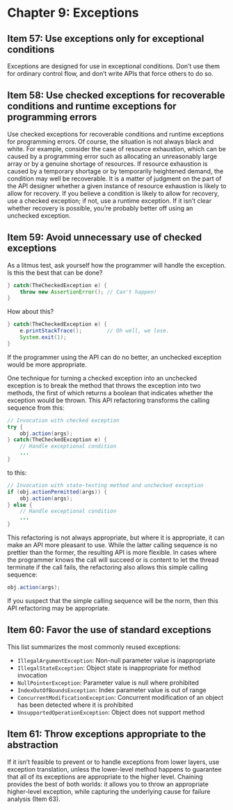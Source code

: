 # Chapter 9: Exceptions

## Item 57: Use exceptions only for exceptional conditions

Exceptions are designed for use in exceptional conditions. Don’t use them for ordinary control flow, and don’t write APIs that force others to do so.

## Item 58: Use checked exceptions for recoverable conditions and runtime exceptions for programming errors

Use checked exceptions for recoverable conditions and runtime exceptions for programming errors. Of course, the situation is not always black and white. For example, consider the case of resource exhaustion, which can be caused by a programming error such as allocating an unreasonably large array or by a genuine shortage of resources. If resource exhaustion is caused by a temporary shortage or by temporarily heightened demand, the condition may well be recoverable. It is a matter of judgment on the part of the API designer whether a given instance of resource exhaustion is likely to allow for recovery. If you believe a condition is likely to allow for recovery, use a checked exception; if not, use a runtime exception. If it isn’t clear whether recovery is possible, you’re probably better off using an unchecked exception.

## Item 59: Avoid unnecessary use of checked exceptions

As a litmus test, ask yourself how the programmer will handle the exception. Is this the best that can be done?

```java
} catch(TheCheckedException e) {
    throw new AssertionError(); // Can't happen!
}
```

How about this?

```java
} catch(TheCheckedException e) {
    e.printStackTrace();        // Oh well, we lose.
    System.exit(1);
}
```

If the programmer using the API can do no better, an unchecked exception would be more appropriate.

One technique for turning a checked exception into an unchecked exception is to break the method that throws the exception into two methods, the first of which returns a boolean that indicates whether the exception would be thrown. This API refactoring transforms the calling sequence from this:

```java
// Invocation with checked exception
try {
    obj.action(args);
} catch(TheCheckedException e) {
    // Handle exceptional condition
    ...
}
```

to this:

```java
// Invocation with state-testing method and unchecked exception
if (obj.actionPermitted(args)) {
    obj.action(args);
} else {
    // Handle exceptional condition
    ...
}
```

This refactoring is not always appropriate, but where it is appropriate, it can make an API more pleasant to use. While the latter calling sequence is no prettier than the former, the resulting API is more flexible. In cases where the programmer knows the call will succeed or is content to let the thread terminate if the call fails, the refactoring also allows this simple calling sequence:

```java
obj.action(args);
```

If you suspect that the simple calling sequence will be the norm, then this API refactoring may be appropriate.

## Item 60: Favor the use of standard exceptions

This list summarizes the most commonly reused exceptions:

- `IllegalArgumentException`: Non-null parameter value is inappropriate
- `IllegalStateException`: Object state is inappropriate for method invocation
- `NullPointerException`: Parameter value is null where prohibited
- `IndexOutOfBoundsException`: Index parameter value is out of range
- `ConcurrentModificationException`: Concurrent modification of an object has been detected where it is prohibited
- `UnsupportedOperationException`: Object does not support method

## Item 61: Throw exceptions appropriate to the abstraction

If it isn’t feasible to prevent or to handle exceptions from lower layers, use exception translation, unless the lower-level method happens to guarantee that all of its exceptions are appropriate to the higher level. Chaining provides the best of both worlds: it allows you to throw an appropriate higher-level exception, while capturing the underlying cause for failure analysis (Item 63).
